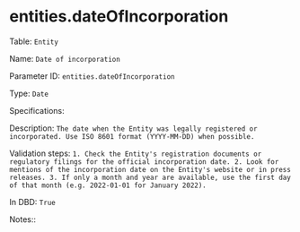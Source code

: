 # entities.dateOfIncorporation

Table: ```Entity```

Name: ```Date of incorporation```

Parameter ID: ```entities.dateOfIncorporation```

Type: ```Date```

Specifications: ``` ```

Description: ```The date when the Entity was legally registered or incorporated. Use ISO 8601 format (YYYY-MM-DD) when possible.```

Validation steps: ```1. Check the Entity's registration documents or regulatory filings for the official incorporation date.
2. Look for mentions of the incorporation date on the Entity's website or in press releases.
3. If only a month and year are available, use the first day of that month (e.g. 2022-01-01 for January 2022).```

In DBD: ```True```

Notes:: ``` ```

